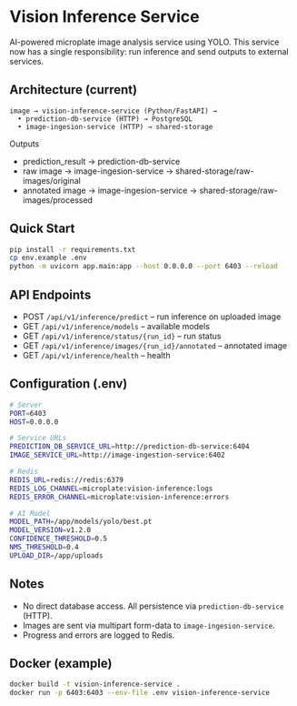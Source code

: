 # Vision Inference Service

AI-powered microplate image analysis service using YOLO. This service now has a single responsibility: run inference and send outputs to external services.

## Architecture (current)

```
image → vision-inference-service (Python/FastAPI) →
  • prediction-db-service (HTTP) → PostgreSQL
  • image-ingesion-service (HTTP) → shared-storage
```

Outputs
- prediction_result → prediction-db-service
- raw image → image-ingesion-service → shared-storage/raw-images/original
- annotated image → image-ingesion-service → shared-storage/raw-images/processed

## Quick Start

```bash
pip install -r requirements.txt
cp env.example .env
python -m uvicorn app.main:app --host 0.0.0.0 --port 6403 --reload
```

## API Endpoints

- POST `/api/v1/inference/predict` – run inference on uploaded image
- GET `/api/v1/inference/models` – available models
- GET `/api/v1/inference/status/{run_id}` – run status
- GET `/api/v1/inference/images/{run_id}/annotated` – annotated image
- GET `/api/v1/inference/health` – health

## Configuration (.env)

```bash
# Server
PORT=6403
HOST=0.0.0.0

# Service URLs
PREDICTION_DB_SERVICE_URL=http://prediction-db-service:6404
IMAGE_SERVICE_URL=http://image-ingestion-service:6402

# Redis
REDIS_URL=redis://redis:6379
REDIS_LOG_CHANNEL=microplate:vision-inference:logs
REDIS_ERROR_CHANNEL=microplate:vision-inference:errors

# AI Model
MODEL_PATH=/app/models/yolo/best.pt
MODEL_VERSION=v1.2.0
CONFIDENCE_THRESHOLD=0.5
NMS_THRESHOLD=0.4
UPLOAD_DIR=/app/uploads
```

## Notes
- No direct database access. All persistence via `prediction-db-service` (HTTP).
- Images are sent via multipart form-data to `image-ingesion-service`.
- Progress and errors are logged to Redis.

## Docker (example)

```bash
docker build -t vision-inference-service .
docker run -p 6403:6403 --env-file .env vision-inference-service
```
